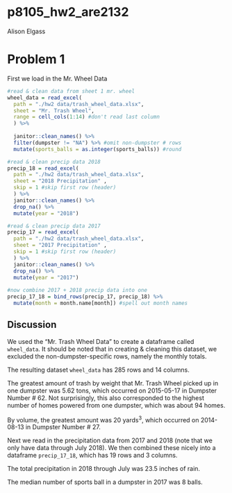 p8105\_hw2\_are2132
================
Alison Elgass

# Problem 1

First we load in the Mr. Wheel Data

``` r
#read & clean data from sheet 1 mr. wheel
wheel_data = read_excel(
  path = "./hw2 data/trash_wheel_data.xlsx",
  sheet = "Mr. Trash Wheel",
  range = cell_cols(1:14) #don't read last column
  ) %>% 
  
  janitor::clean_names() %>% 
  filter(dumpster != "NA") %>% #omit non-dumpster # rows
  mutate(sports_balls = as.integer(sports_balls)) #round

#read & clean precip data 2018
precip_18 = read_excel(
  path = "./hw2 data/trash_wheel_data.xlsx", 
  sheet = "2018 Precipitation" ,
  skip = 1 #skip first row (header)
  ) %>% 
  janitor::clean_names() %>% 
  drop_na() %>% 
  mutate(year = "2018")

#read & clean precip data 2017
precip_17 = read_excel(
  path = "./hw2 data/trash_wheel_data.xlsx", 
  sheet = "2017 Precipitation" ,
  skip = 1 #skip first row (header)
  ) %>% 
  janitor::clean_names() %>% 
  drop_na() %>% 
  mutate(year = "2017")
  
#now combine 2017 + 2018 precip data into one
precip_17_18 = bind_rows(precip_17, precip_18) %>% 
  mutate(month = month.name[month]) #spell out month names
```

## Discussion

We used the “Mr. Trash Wheel Data” to create a dataframe called
`wheel_data`. It should be noted that in creating & cleaning this
dataset, we excluded the non-dumpster-specific rows, namely the monthly
totals.

The resulting dataset `wheel_data` has 285 rows and 14 columns.

The greatest amount of trash by weight that Mr. Trash Wheel picked up in
one dumpster was 5.62 tons, which occurred on 2015-05-17 in Dumpster
Number \# 62. Not surprisingly, this also corresponded to the highest
number of homes powered from one dumpster, which was about 94 homes.

By volume, the greatest amount was 20 yards<sup>3</sup>, which occurred
on 2014-08-13 in Dumpster Number \# 27.

Next we read in the precipitation data from 2017 and 2018 (note that we
only have data through July 2018). We then combined these nicely into a
dataframe `precip_17_18`, which has 19 rows and 3 columns.

The total precipitation in 2018 through July was 23.5 inches of rain.

The median number of sports ball in a dumpster in 2017 was 8 balls.
